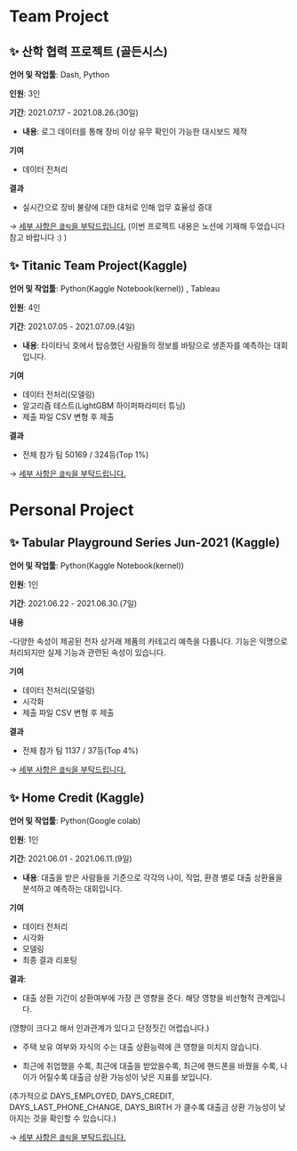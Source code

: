 # Team Project #
## ✨ **산학 협력 프로젝트 (골든시스)**  

**언어 및 작업툴**: Dash, Python

**인원**: 3인  

**기간**: 2021.07.17 - 2021.08.26.(30일)

 - **내용**: 로그 데이터를 통해 장비 이상 유무 확인이 가능한 대시보드 제작

**기여**

- 데이터 전처리 

**결과**

- 실시간으로 장비 불량에 대한 대처로 인해 업무 효율성 증대

→ [세부 사항은 `클릭`을 부탁드립니다.](https://bit.ly/3uE71KO)
(이번 프로젝트 내용은 노션에 기재해 두었습니다 참고 바랍니다 :) ) 


## ✨ **Titanic Team Project(Kaggle)**  

**언어 및 작업툴**: Python(Kaggle Notebook(kernel)) , Tableau

**인원**: 4인  

**기간**: 2021.07.05 - 2021.07.09.(4일)

- **내용**: 타이타닉 호에서 탑승했던 사람들의 정보를 바탕으로 생존자를 예측하는 대회입니다.

**기여**

- 데이터 전처리(모델링)
- 알고리즘 테스트(LightGBM 하이퍼파라미터 튜닝)
- 제출 파일 CSV 변형 후 제출  

**결과**

- 전체 참가 팀 50169 / 324등(Top 1%)

→ [세부 사항은 `클릭`을 부탁드립니다.](https://github.com/jeonghwan94/Project/blob/master/Team%20Project/Kaggle%20Titanic%20Team%20Project.pdf)


# Personal Project #

## ✨ **Tabular Playground Series Jun-2021 (Kaggle)**  

**언어 및 작업툴**: Python(Kaggle Notebook(kernel))

**인원**: 1인  

**기간**: 2021.06.22 - 2021.06.30.(7일)  

**내용**
 
 -다양한 속성이 제공된 전자 상거래 제품의 카테고리 예측을 다룹니다. 기능은 익명으로 처리되지만 실제 기능과 관련된 속성이 있습니다.

**기여**

- 데이터 전처리(모델링)
- 시각화
- 제출 파일 CSV 변형 후 제출  

**결과**

- 전체 참가 팀 1137 / 37등(Top 4%)

→ [세부 사항은 `클릭`을 부탁드립니다.](https://github.com/jeonghwan94/Project/blob/master/Tabular%20Playground%20Series%20Jun-2021/keras.ipynb)
<br>

## ✨ **Home Credit (Kaggle)**  

**언어 및 작업툴**: Python(Google colab)

**인원**: 1인

**기간**: 2021.06.01 - 2021.06.11.(9일)

 - **내용**: 대출을 받은 사람들을 기준으로 각각의 나이, 직업, 환경 별로 대출 상환율을 분석하고 예측하는 대회입니다.

**기여**

- 데이터 전처리
- 시각화
- 모델링
- 최종 결과 리포팅

**결과**: 

- 대출 상환 기간이 상환여부에 가장 큰 영향을 준다. 해당 영향을 비선형적 관계입니다.

(영향이 크다고 해서 인과관계가 있다고 단정짓긴 어렵습니다.)

- 주택 보유 여부와 자식의 수는 대출 상환능력에 큰 영향을 미치지 않습니다.

- 최근에 취업했을 수록, 최근에 대출을 받았을수록, 최근에 핸드폰을 바꿨을 수록, 나이가 어릴수록 대출금 상환 가능성이 낮은 지표를 보입니다.

(추가적으로 DAYS_EMPLOYED, DAYS_CREDIT, DAYS_LAST_PHONE_CHANGE, DAYS_BIRTH 가 클수록 대출금 상환 가능성이 낮아지는 것을 확인할 수 있습니다.)

→ [세부 사항은 `클릭`을 부탁드립니다.](https://github.com/jeonghwan94/Project/blob/master/Personal%20Project%201/Home_Credit_kaggle.ipynb)

<br>
 
